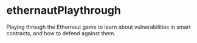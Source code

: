 # ethernautPlaythrough

Playing through the Ethernaut game to learn about vulnerabilities in smart contracts, and how to defend against them.
